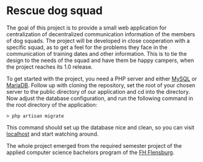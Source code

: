 # Rescue dog squad

The goal of this project is to provide a small web application for
centralization of decentralized communication information of the members of dog squads. 
The project will be developed in close cooperation with a specific squad, 
as to get a feel for the problems they face in the communication of training
dates and other information. This is to tie the design to the needs of the
squad and have them be happy campers, when the project reaches its 1.0
release.

To get started with the project, you need a PHP server and either
[MySQL](http://www.mysql.com) or [MariaDB](https://mariadb.org). 
Follow up with cloning the repository, set the root of your chosen server to
the public directory of our application and cd into the directory. Now
adjust the database configuration, and run the following command in the root
directory of the application:

    > php artisan migrate

This command should set up the database nice and clean, so you can visit
[localhost](http://localhost) and start watching around.

The whole project emerged from the required semester project of the applied
computer science bachelors program of the [FH Flensburg](http://www.fh-flensburg.de).

